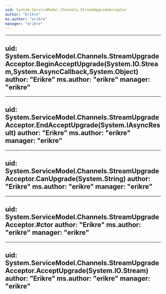 ```yaml
---
uid: System.ServiceModel.Channels.StreamUpgradeAcceptor
author: "Erikre"
ms.author: "erikre"
manager: "erikre"
---
```


---
uid: System.ServiceModel.Channels.StreamUpgradeAcceptor.BeginAcceptUpgrade(System.IO.Stream,System.AsyncCallback,System.Object)
author: "Erikre"
ms.author: "erikre"
manager: "erikre"
---

---
uid: System.ServiceModel.Channels.StreamUpgradeAcceptor.EndAcceptUpgrade(System.IAsyncResult)
author: "Erikre"
ms.author: "erikre"
manager: "erikre"
---

---
uid: System.ServiceModel.Channels.StreamUpgradeAcceptor.CanUpgrade(System.String)
author: "Erikre"
ms.author: "erikre"
manager: "erikre"
---

---
uid: System.ServiceModel.Channels.StreamUpgradeAcceptor.#ctor
author: "Erikre"
ms.author: "erikre"
manager: "erikre"
---

---
uid: System.ServiceModel.Channels.StreamUpgradeAcceptor.AcceptUpgrade(System.IO.Stream)
author: "Erikre"
ms.author: "erikre"
manager: "erikre"
---
